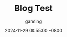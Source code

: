 ---
title: Blog Test
description: ubuntu, deep learning
author: garming
date: 2024-11-29 00:55:00 +0800
categories: [Blogging, Demo, test]
tags: [github, test]

---